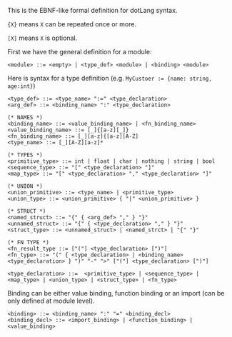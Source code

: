 This is the EBNF-like formal definition for dotLang syntax.

`{X}` means `X` can be repeated once or more.

`[X]` means `X` is optional.

First we have the general definition for a module:
```
<module> ::= <empty> | <type_def> <module> | <binding> <module>
```

Here is syntax for a type definition (e.g. `MyCustoer := {name: string, age:int}`)
```
<type_def> ::= <type_name> ":=" <type_declaration>
<arg_def> ::= <binding_name> ":" <type_declaration>

(* NAMES *)
<binding_name> ::= <value_binding_name> | <fn_binding_name>
<value_binding_name> ::= [_]{[a-z][_]}
<fn_binding_name> ::= [_][a-z]{[a-z][A-Z]
<type_name> ::= [_][A-Z][a-z]*

(* TYPES *)
<primitive_type> ::= int | float | char | nothing | string | bool
<sequence_type> ::= "[" <type_declaration> "]"
<map_type> ::= "[" <type_declaration> "," <type_declaration> "]"

(* UNION *)
<union_primitive> ::= <type_name> | <primitive_type>
<union_type> ::= <union_primitive> { "|" <union_primitive> }

(* STRUCT *)
<named_struct> ::= "{" { <arg_def> "," } "}" 
<unnamed_struct> ::= "{" { <type_declaration> "," } "}"
<struct_type> ::= <unnamed_struct> | <named_strct> | "{" "}" 

(* FN TYPE *)
<fn_result_type ::= ["("] <type_declaration> [")"]
<fn_type> ::= "(" { <type_declaration> | <binding_name> <type_declaration> } ")" "-" ">" ["("] <type_declaration> [")"]

<type_declaration> ::=  <primitive_type> | <sequence_type> | <map_type> | <union_type> | <struct_type> | <fn_type>
```
Binding can be either value binding, function binding or an import (can be only defined at module level).
```
<binding> ::= <binding_name> ":" "=" <binding_decl>
<binding_decl> ::= <import_binding> | <function_binding> | <value_binding>
```
